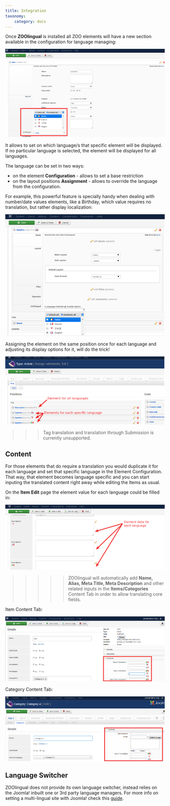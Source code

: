```yaml
---
title: Integration
taxonomy:
    category: docs
---
```


Once **ZOOlingual** is installed all ZOO elements will have a new section available in the configuration for language managing:

![ZOOlingual section in Element configuration](section-for-element.png)

It allows to set on which language/s that specific element will be displayed. If no particular language is selected, the element will be displayed for all languages.

The language can be set in two ways:

* on the element **Configuration** - allows to set a base restriction
* on the layout positions **Assignment** - allows to override the language from the configuration.

For example, this powerful feature is specially handy when dealing with number/date values elements, like a Birthday, which value requires no translation, but rather display localization:

![Assignment layout - instances](example-assignment-layout.png)

Assigning the element on the same position once for each language and adjusting its display options for it, will do the trick!

![Assignment layout - instances](example-several-instances.png)

>>> Tag translation and translation through Submission is currently unsupported.

## Content

For those elements that do require a translation you would duplicate it for each language and set that specific language in the Element Configuration. That way, that element becomes language specific and you can start inputing the translated content right away while editing the Items as usual.

On the **Item Edit** page the element value for each language could be filled in:

![Assignment layout - instances](item-edit-page.png)

>>>>> ZOOlingual will automatically add **Name, Alias, Meta Title, Meta Description** and other related inputs in the **Items/Categories** Content Tab in order to allow translating core fields.

Item Content Tab:

![Edit item page](item-content-tab.png)

Category Content Tab:

![Edit category page](category-content-tab.png)

## Language Switcher

ZOOlingual does not provide its own language switcher, instead relies on the Joomla! inbuilt one or 3rd party language managers. For more info on setting a multi-lingual site with Joomla! check this [guide](http://help.joomla.org/files/EN-GB_multilang_tutorial.pdf).
